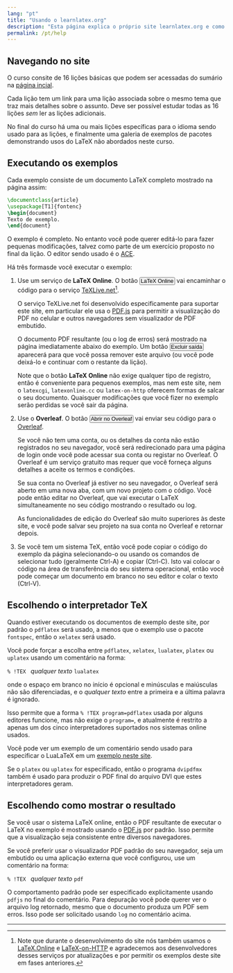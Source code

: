 ```yaml
---
lang: "pt"
title: "Usando o learnlatex.org"
description: "Esta página explica o próprio site learnlatex.org e como fazer o melhor uso dele."
permalink: /pt/help
---
```


## Navegando no site

O curso consite de 16 lições básicas que podem ser acessadas do sumário na
[página incial](/).

Cada lição tem um link para uma lição associada sobre o mesmo tema que traz mais
detalhes sobre o assunto.  Deve ser possível estudar todas as 16 lições _sem_
ler as lições adicionais.

No final do curso há uma ou mais lições específicas para o idioma sendo usado
para as lições, e finalmente uma galeria de exemplos de pacotes demonstrando
usos do LaTeX não abordados neste curso.

## Executando os exemplos

Cada exemplo consiste de um documento LaTeX completo mostrado na página assim:

```latex
\documentclass{article}
\usepackage[T1]{fontenc}
\begin{document}
Texto de exemplo.
\end{document}
```

O exemplo é completo.  No entanto você pode querer editá-lo para fazer pequenas
modificações, talvez como parte de um exercício proposto no final da lição.
O editor sendo usado é o [ACE](https://ace.c9.io/).

Há três formasde você executar o exemplo:

1. Use um serviço de **LaTeX Online**. O botão <button style="padding:0 1px;font-size:90%">LaTeX Online</button>
   vai encaminhar o código para o serviço
   [TeXLive.net](https://texlive.net)[^1].

   O serviço TeXLive.net foi desenvolvido especificamente para suportar este site,
   em particular ele usa o [PDF.js](https://mozilla.github.io/pdf.js/) para
   permitir a visualização do PDF no celular e outros navegadores sem
   visualizador de PDF embutido.

   O documento PDF resultante (ou o log de erros) será mostrado na página
   imediatamente abaixo do exemplo.  Um botão
   <button style="padding:0 1px;font-size:90%">Excluir saída</button>
   aparecerá para que você possa remover este arquivo (ou você pode deixá-lo e
   continuar com o restante da lição).

   Note que o botão **LaTeX Online** não exige qualquer tipo de registro, então
   é conveniente para pequenos exemplos, mas nem este site, nem o `latexcgi`,
   `latexonline.cc` ou `latex-on-http` oferecem formas de salcar o seu
   documento.  Quaisquer modificações que você fizer no exemplo serão perdidas
   se você sair da página.

2. Use o **Overleaf**.  O botão <button style="padding:0 1px;font-size:90%">Abrir no Overleaf</button>
   vai enviar seu código para o [Overleaf](https://www.overleaf.com/about).

   Se você não tem uma conta, ou os detalhes da conta não estão registrados no
   seu navegador, você será redirecionado para uma página de login onde você
   pode acessar sua conta ou registar no Overleaf.  O Overleaf é um serviço
   gratuito mas requer que você forneça alguns detalhes a aceite os termos e
   condições.

   Se sua conta no Overleaf já estiver no seu navegador, o Overleaf será aberto
   em uma nova aba, com um novo projeto com o código.  Você pode então editar
   no Overleaf, que vai executar o LaTeX simultaneamente no seu código mostrando
   o resultado ou log.

   As funcionalidades de edição do Overleaf são muito superiores às deste site,
   e você pode salvar seu projeto na sua conta no Overleaf e retornar depois.

3. Se você tem um sistema TeX, então você pode copiar o código do exemplo da
   página selecionando-o ou usando os comandos de selecionar tudo (geralmente
   Ctrl-A) e copiar (Ctrl-C).  Isto vai colocar o código na área de
   transferência do seu sistema operacional, então você pode começar um
   documento em branco no seu editor e colar o texto (Ctrl-V).

## Escolhendo o interpretador TeX

Quando estiver executando os documentos de exemplo deste site, por padrão o
`pdflatex` será usado, a menos que o exemplo use o pacote `fontspec`, então o
`xelatex` será usado.

Você pode forçar a escolha entre `pdflatex`, `xelatex`, `lualatex`, `platex` ou
`uplatex` usando um comentário na forma:

`% !TEX ` _qualquer texto_ `lualatex`

onde o espaço em branco no início é opcional e minúsculas e maiúsculas não são
diferenciadas, e o _qualquer texto_ entre a primeira e a última palavra é
ignorado.

Isso permite que a forma `% !TEX program=pdflatex` usada por alguns editores
funcione, mas não exige o `program=`, e atualmente é restrito a apenas um dos
cinco interpretadores suportados nos sistemas online usados.

Você pode ver um exemplo de um comentário sendo usado para especificar o
LuaLaTeX em um [exemplo neste site](more-14).

Se o `platex` ou `uplatex` for especificado, então o programa `dvipdfmx` também
é usado para produzir o PDF final do arquivo DVI que estes interpretadores
geram.

## Escolhendo como mostrar o resultado

Se você usar o sistema LaTeX online, então o PDF resultante de executar o LaTeX
no exemplo é mostrado usando o [PDF.js](https://mozilla.github.io/pdf.js/) por
padrão.  Isso permite que a visualização seja consistente entre diversos
navegadores.

Se você preferir usar o visualizador PDF padrão do seu navegador, seja um
embutido ou uma aplicação externa que você configurou, use um comentário na
forma:

`% !TEX ` _qualquer texto_ `pdf`

O comportamento padrão pode ser especificado explicitamente usando `pdfjs` no
final do comentário.  Para depuração você pode querer ver o arquivo log
retornado, mesmo que o documento produza um PDF sem erros.  Isso pode ser
solicitado usando `log` no comentário acima.

---

[^1]: Note que durante o desenvolvimento do site nós também usamos o
      [LaTeX.Online](https://latexonline.cc/) e
      [LaTeX-on-HTTP](https://github.com/YtoTech/latex-on-http)
      e agradecemos aos desenvolvedores desses serviços por atualizações e por
      permitir os exemplos deste site em fases anteriores.
